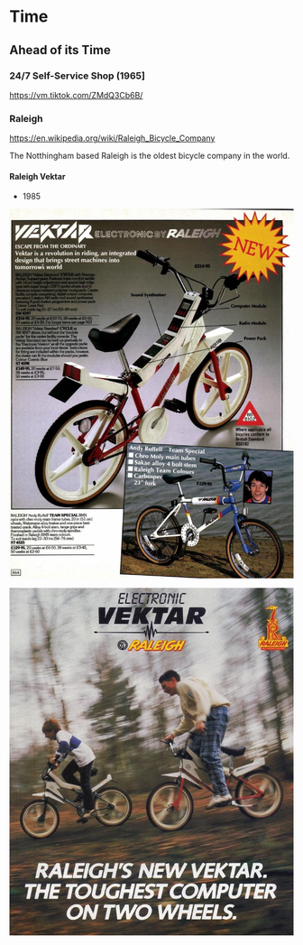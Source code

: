# Time

## Ahead of its Time

### 24/7 Self-Service Shop (1965]

https://vm.tiktok.com/ZMdQ3Cb6B/

### Raleigh

https://en.wikipedia.org/wiki/Raleigh_Bicycle_Company

The Notthingham based Raleigh is the oldest bicycle company in the world.

#### Raleigh Vektar

* 1985

![](https://github.com/dahoum/Nurseries/blob/5acd52d85c72744415de57a7b577d168830ba9cf/Timing/EA4D074D-6BCA-415F-AE5D-761C5EFBD252.jpeg)

![](https://github.com/dahoum/Nurseries/blob/164f17d7f26406c15167c46154aebd325cc83ef0/Timing/114CC567-B6EB-478B-91F8-74C9C651EE62.jpeg)
